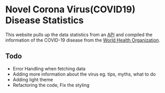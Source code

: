 # Novel Corona Virus(COVID19) Disease Statistics

This website pulls up the data statistics from an [API](https://github.com/NovelCOVID/API)
and compiled the information of the COVID-19 disease from the [World Health Organization](https://www.who.int/emergencies/diseases/novel-coronavirus-2019).

## Todo 
- Error Handling when fetching data
- Adding more information about the virus eg. tips, myths, what to do 
- Adding light theme
- Refactoring the code, Fix the styling